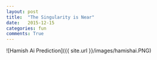 ```yaml
---
layout: post
title:  "The Singularity is Near"
date:   2015-12-15
categories: fun
comments: True
---
```


![Hamish Ai Prediction]({{ site.url }}/images/hamishai.PNG)
